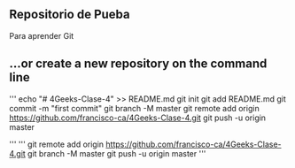 ## Repositorio de Pueba
Para aprender Git

##  …or create a new repository on the command line

'''
echo "# 4Geeks-Clase-4" >> README.md
git init
git add README.md
git commit -m "first commit"
git branch -M master
git remote add origin https://github.com/francisco-ca/4Geeks-Clase-4.git
git push -u origin master
              
'''
'''
git remote add origin https://github.com/francisco-ca/4Geeks-Clase-4.git
git branch -M master
git push -u origin master
'''

